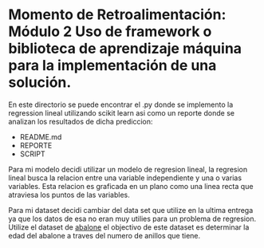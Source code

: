 # Momento de Retroalimentación: Módulo 2 Uso de framework o biblioteca de aprendizaje máquina para la implementación de una solución. 


En este directorio se puede encontrar el .py donde se implemento la regression lineal utilizando scikit learn asi como un reporte donde se analizan los resultados de dicha prediccion:
* README.md
* REPORTE
* SCRIPT

Para mi modelo decidi utilizar un modelo de regresion lineal, la regresion lineal busca la relacion entre una variable independiente y una o varias variables. Esta relacion es graficada en un plano como una linea recta que atraviesa los puntos de las variables. 

Para mi dataset decidi cambiar del data set que utilize en la ultima entrega ya que los datos de esa no eran muy utilies para un problema de regresion. Utilize el dataset de <a href="https://archive.ics.uci.edu/dataset/1/abalone">abalone</a> el objectivo de este dataset es determinar la edad del abalone a traves del numero de anillos que tiene.


